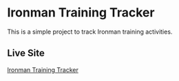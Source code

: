 # Ironman Training Tracker
This is a simple project to track Ironman training activities.
## Live Site
[Ironman Training Tracker](https://benatkinsonn.github.io/ironman-training-tracker/)
